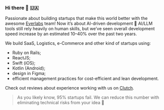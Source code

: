 ### Hi there 👋 🇺🇦 

Passionate about building startups that make this world better with the awesome [Everlabs](https://everlabs.com) team!
Now it’s about AI-driven development 🚀
AI/LLM tools still rely heavily on human skills, but we’ve seen overall development speed increase by an estimated 10–40% over the past two years.

We build SaaS, Logistics, e-Commerce and other kind of startups using:
- Ruby on Rails;
- ReactJS;
- Swift (iOS);
- Kotlin (Android);
- design in Figma;
- efficient management practices for cost-efficient and lean development.

Check out reviews about experience working with us on [Clutch](https://clutch.co/profile/everlabs#reviews).

> As you likely know, 95% startups fail. We can reduce this number with eliminating technical risks from your idea 🤘

<!--
**OlegPasko/OlegPasko** is a ✨ _special_ ✨ repository because its `README.md` (this file) appears on your GitHub profile.

Here are some ideas to get you started:

- 🔭 I’m currently working on ...
- 🌱 I’m currently learning ...
- 👯 I’m looking to collaborate on ...
- 🤔 I’m looking for help with ...
- 💬 Ask me about ...
- 📫 How to reach me: ...
- 😄 Pronouns: ...
- ⚡ Fun fact: ...
-->
